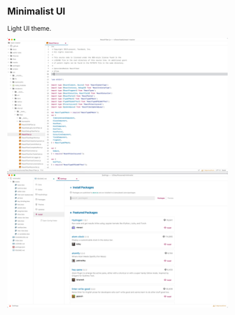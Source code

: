 ## Minimalist UI

Light UI theme.

![A screenshot of your theme](./images/minimalist-ui-1.png)
![A screenshot of your theme](./images/minimalist-ui-2.png)
